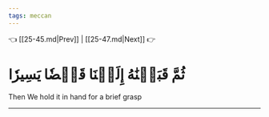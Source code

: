 ```yaml
---
tags: meccan
---
```


👈 [[25-45.md|Prev]] | [[25-47.md|Next]] 👉

# ثُمَّ قَبَضۡنَٰهُ إِلَيۡنَا قَبۡضٗا يَسِيرٗا

Then We hold it in hand for a brief grasp

---

